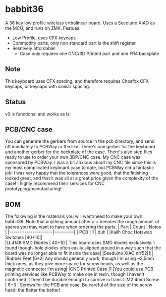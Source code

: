 # babbit36

A 36 key low profile wireless ortholinear board. Uses a Seediuno XIAO as the MCU, and runs on ZMK.
Featues:
  - Low Profile, uses CFX keycaps
  - Commodity parts, only non standard part is the shift register
  - Relatively affordable! 
    - Case only requires one CNC/3D Printed part and one FR4 backplate

## Note
This keyboard uses CFX spacing, and therefore requires Chosfox CFX keycaps, or keycaps with similar spacing.

## Status
v0 is functional and works as is!  

## PCB/CNC case

You can generate the gerbers from source in the pcb directory, and send off imediately to PCBWay or the like. There's one gerber for the keyboard and another gerber for the backplate of the case. There's also step files ready to use to order your own 3DP/CNC case. My CNC case was sponsored by PCBWay. I was a bit anxious about my CNC file since this is my most complicated keyboard case to date, but PCBWay did a fantastic job! I was very happy that the tolerances were good, that the finishing looked great, and that it was all at a great price given the complexity of the case! I highly recommend their services for CNC prototyping/manufacturing!

## BOM
The following is the materials you will want/need to make your own babbit36. Note that anything amount after a + denotes the rough amount of spares you may want to have when ordering the parts.
| Part | Count | Notes |
|------|---------------|----------|
| PCB | 1 | duh |
|Kailh Choc Hotswap Switches |40+10|| 	
|LL4148 SMD Diodes |	40+10 |	This board uses SMD diodes exclusively. I found though-hole diodes often easily slipped around in a way such that the board was no longer able to fit inside the case|
|Seeduino XIAO nrf52|1||
|Rubber Feet 	|6+2| 	Any should generally work, though I'm using ~2.5mm thick ones, as they give more space for screw heads, as well as the magnetic connector I'm using|
|CNC Printed Case 	|1 	|You could use PCB printing services like PCBWay to make one in resin, though I haven't confirmed if they'd be durable enough to survive in transit
|M2 4mm Screw |	6+3 |	Screws for the PCB and case. Be careful of the size of the screw head! the flatter the better!
